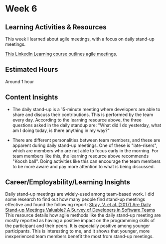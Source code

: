 # Week 6

## Learning Activities & Resources
This week I learned about agile meetings, with a focus on daily stand-up meetings.

[This LinkedIn Learning course outlines agile meetings.](https://www.linkedin.com/learning/agile-at-work-driving-productive-agile-meetings/having-daily-stand-up-meetings-2)  

## Estimated Hours
Around 1 hour

## Content Insights
- The daily stand-up is a 15-minute meeting where developers are able to share and discuss their contributions. This is performed by the team every day. According to the learning resource above, the three questions asked in the daily standup are: 
"What did I do yesterday, what am I doing today, is there anything in my way?"  

- There are different personalities between team members, and these are apparent during daily stand-up meetings. One of these is "late-risers", which are members who are not able to focus early in the morning. For team members like this, the learning resource above recommends "Koosh ball". Doing activities like this can encourage the team members to be more aware and pay more attention to what is being discussed.

## Career/Employability/Learning Insights
Daily stand-up meetings are widely-used among team-based work. I did some research to find out how many people find stand-up meetings effective and found the following report:
[Stray, V. et al. (2017) Are Daily Stand-up Meetings Valuable? A Survey of Developers in Software Teams](https://www.researchgate.net/publication/316114233_Are_Daily_Stand-up_Meetings_Valuable_A_Survey_of_Developers_in_Software_Teams)
This resource details how agile methods like the daily stand-up meeting are mostly reported as having a positive impact on the programming skills of the participant and their peers. It is especially positive among younger participants.
This is interesting to me, and it shows that younger, more inexperienced team members benefit the most from stand-up meetings.
